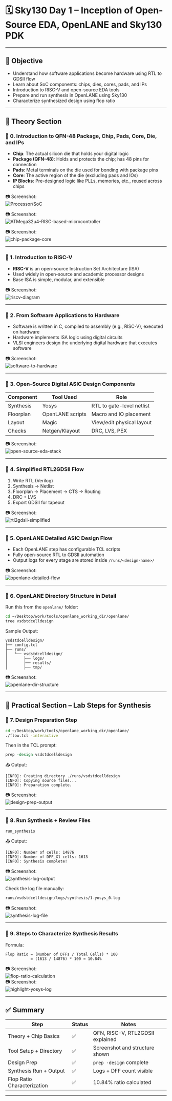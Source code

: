 # 🗓️ Sky130 Day 1 – Inception of Open-Source EDA, OpenLANE and Sky130 PDK

---

## 🎯 Objective

- Understand how software applications become hardware using RTL to GDSII flow  
- Learn about SoC components: chips, dies, cores, pads, and IPs  
- Introduction to RISC-V and open-source EDA tools  
- Prepare and run synthesis in OpenLANE using Sky130  
- Characterize synthesized design using flop ratio  

---

## 📘 Theory Section

### 🔸 0. Introduction to QFN-48 Package, Chip, Pads, Core, Die, and IPs

- **Chip**: The actual silicon die that holds your digital logic  
- **Package (QFN-48)**: Holds and protects the chip; has 48 pins for connection  
- **Pads**: Metal terminals on the die used for bonding with package pins  
- **Core**: The active region of the die (excluding pads and IOs)  
- **IP Blocks**: Pre-designed logic like PLLs, memories, etc., reused across chips  

📷 Screenshot:  
![Processor/SoC](Screenshots/Processor-SoC.png)

📷 Screenshot:  
![ATMega32u4-RISC-based-microcontroller](Screenshots/ATMega32u4%20RISC-based%20microcontroller.png)


📷 Screenshot:  
![chip-package-core](Screenshots/chip-package-core.png)

---

### 🔸 1. Introduction to RISC-V

- **RISC-V** is an open-source Instruction Set Architecture (ISA)  
- Used widely in open-source and academic processor designs  
- Base ISA is simple, modular, and extensible  

📷 Screenshot:  
![riscv-diagram](Screenshots/riscv-diagram.png)

---

### 🔸 2. From Software Applications to Hardware

- Software is written in C, compiled to assembly (e.g., RISC-V), executed on hardware  
- Hardware implements ISA logic using digital circuits  
- VLSI engineers design the underlying digital hardware that executes software  

📷 Screenshot:  
![software-to-hardware](Screenshots/software-to-hardware.png)

---

### 🔸 3. Open-Source Digital ASIC Design Components

| Component | Tool Used       | Role                        |
|-----------|------------------|-----------------------------|
| Synthesis | Yosys            | RTL to gate-level netlist  |
| Floorplan | OpenLANE scripts | Macro and IO placement     |
| Layout    | Magic            | View/edit physical layout  |
| Checks    | Netgen/Klayout   | DRC, LVS, PEX              |

📷 Screenshot:  
![open-source-eda-stack](Screenshots/open-source-eda-stack.png)

---

### 🔸 4. Simplified RTL2GDSII Flow

1. Write RTL (Verilog)  
2. Synthesis → Netlist  
3. Floorplan → Placement → CTS → Routing  
4. DRC + LVS  
5. Export GDSII for tapeout  

📷 Screenshot:  
![rtl2gdsii-simplified](Screenshots/rtl2gdsii-simplified.png)

---

### 🔸 5. OpenLANE Detailed ASIC Design Flow

- Each OpenLANE step has configurable TCL scripts  
- Fully open-source RTL to GDSII automation  
- Output logs for every stage are stored inside `/runs/<design-name>/`  

📷 Screenshot:  
![openlane-detailed-flow](Screenshots/openlane-detailed-flow.png)

---

### 🔸 6. OpenLANE Directory Structure in Detail

Run this from the `openlane/` folder:

```bash
cd ~/Desktop/work/tools/openlane_working_dir/openlane/
tree vsdstdcelldesign
```

Sample Output:
```
vsdstdcelldesign/
├── config.tcl
├── runs/
│   └── vsdstdcelldesign/
│       ├── logs/
│       ├── results/
│       ├── tmp/
```

📷 Screenshot:  
![openlane-dir-structure](Screenshots/openlane-dir-structure.png)

---

## 🧪 Practical Section – Lab Steps for Synthesis

### 🔸 7. Design Preparation Step

```bash
cd ~/Desktop/work/tools/openlane_working_dir/openlane/
./flow.tcl -interactive
```

Then in the TCL prompt:

```tcl
prep -design vsdstdcelldesign
```

📤 Output:
```
[INFO]: Creating directory ./runs/vsdstdcelldesign
[INFO]: Copying source files...
[INFO]: Preparation complete.
```

📷 Screenshot:  
![design-prep-output](Screenshots/design-prep-output.png)

---

### 🔸 8. Run Synthesis + Review Files

```tcl
run_synthesis
```

📤 Output:
```
[INFO]: Number of cells: 14876
[INFO]: Number of DFF_X1 cells: 1613
[INFO]: Synthesis complete!
```

📷 Screenshot:  
![synthesis-log-output](Screenshots/synthesis-log-output.png)

Check the log file manually:

```bash
runs/vsdstdcelldesign/logs/synthesis/1-yosys_0.log
```

📷 Screenshot:  
![synthesis-log-file](Screenshots/synthesis-log-file.png)

---

### 🔸 9. Steps to Characterize Synthesis Results

Formula:

```
Flop Ratio = (Number of DFFs / Total Cells) * 100
           = (1613 / 14876) * 100 ≈ 10.84%
```

📷 Screenshot:  
![flop-ratio-calculation](Screenshots/flop-ratio-calculation.png)  
📷 Screenshot:  
![highlight-yosys-log](screenshots/highlight-yosys-log.png)

---

## ✅ Summary

| Step                       | Status | Notes                            |
|----------------------------|--------|----------------------------------|
| Theory + Chip Basics       | ✅     | QFN, RISC-V, RTL2GDSII explained |
| Tool Setup + Directory     | ✅     | Screenshot and structure shown   |
| Design Prep                | ✅     | `prep -design` complete          |
| Synthesis Run + Output     | ✅     | Logs + DFF count visible         |
| Flop Ratio Characterization| ✅     | 10.84% ratio calculated          |

---

